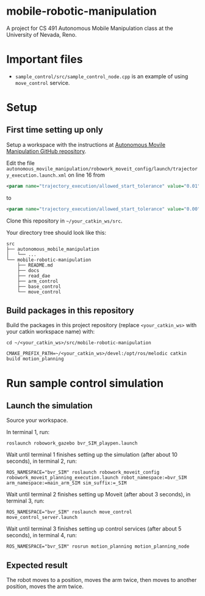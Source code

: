 # mobile-robotic-manipulation

A project for CS 491 Autonomous Mobile Manipulation class at the University of Nevada, Reno.

# Important files

- `sample_control/src/sample_control_node.cpp` is an example of using `move_control` service.

# Setup

## First time setting up only

Setup a workspace with the instructions at [Autonomous Movile Manipulation GitHub repository](https://github.com/robowork/autonomous_mobile_manipulation/tree/project).

Edit the file `autonomous_movile_manipulation/robowork_moveit_config/launch/trajectory_execution.launch.xml` on line 16 from

```xml
<param name="trajectory_execution/allowed_start_tolerance" value="0.01"/>
```

to 

```xml
<param name="trajectory_execution/allowed_start_tolerance" value="0.00"/>
```

Clone this repository in `~/your_catkin_ws/src`.

Your directory tree should look like this:
```
src
├── autonomous_mobile_manipulation
│   └── ...
└── mobile-robotic-manipulation
    ├── README.md
    ├── docs
    ├── read_dae
    ├── arm_control
    ├── base_control
    └── move_control
```

## Build packages in this repository

Build the packages in this project repository (replace `<your_catkin_ws>` with your catkin workspace name) with:
```
cd ~/<your_catkin_ws>/src/mobile-robotic-manipulation

CMAKE_PREFIX_PATH=~/<your_catkin_ws>/devel:/opt/ros/melodic catkin build motion_planning
```

# Run sample control simulation

## Launch the simulation

Source your workspace.

In terminal 1, run:
```
roslaunch robowork_gazebo bvr_SIM_playpen.launch
```

Wait until terminal 1 finishes setting up the simulation (after about 10 seconds), in terminal 2, run:
```
ROS_NAMESPACE="bvr_SIM" roslaunch robowork_moveit_config robowork_moveit_planning_execution.launch robot_namespace:=bvr_SIM arm_namespace:=main_arm_SIM sim_suffix:=_SIM
```

Wait until terminal 2 finishes setting up Moveit (after about 3 seconds), in terminal 3, run:
```
ROS_NAMESPACE="bvr_SIM" roslaunch move_control move_control_server.launch
```

Wait until terminal 3 finishes setting up control services (after about 5 seconds), in terminal 4, run:
```
ROS_NAMESPACE="bvr_SIM" rosrun motion_planning motion_planning_node
```

## Expected result

The robot moves to a position, moves the arm twice, then moves to another position, moves the arm twice.
